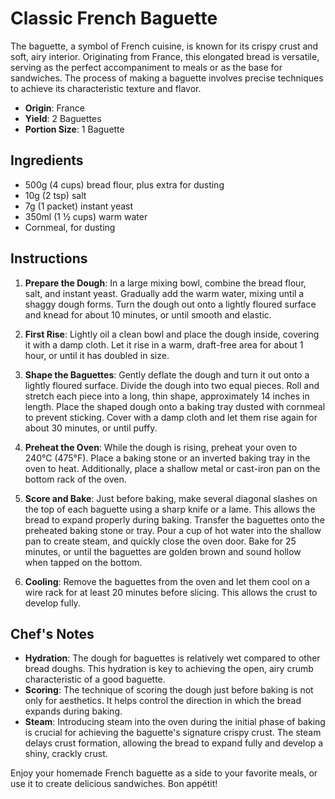 # Classic French Baguette

The baguette, a symbol of French cuisine, is known for its crispy crust and soft, airy interior. Originating from France, this elongated bread is versatile, serving as the perfect accompaniment to meals or as the base for sandwiches. The process of making a baguette involves precise techniques to achieve its characteristic texture and flavor.

- **Origin**: France
- **Yield**: 2 Baguettes
- **Portion Size**: 1 Baguette

## Ingredients

- 500g (4 cups) bread flour, plus extra for dusting
- 10g (2 tsp) salt
- 7g (1 packet) instant yeast
- 350ml (1 ½ cups) warm water
- Cornmeal, for dusting

## Instructions

1. **Prepare the Dough**: In a large mixing bowl, combine the bread flour, salt, and instant yeast. Gradually add the warm water, mixing until a shaggy dough forms. Turn the dough out onto a lightly floured surface and knead for about 10 minutes, or until smooth and elastic.

2. **First Rise**: Lightly oil a clean bowl and place the dough inside, covering it with a damp cloth. Let it rise in a warm, draft-free area for about 1 hour, or until it has doubled in size.

3. **Shape the Baguettes**: Gently deflate the dough and turn it out onto a lightly floured surface. Divide the dough into two equal pieces. Roll and stretch each piece into a long, thin shape, approximately 14 inches in length. Place the shaped dough onto a baking tray dusted with cornmeal to prevent sticking. Cover with a damp cloth and let them rise again for about 30 minutes, or until puffy.

4. **Preheat the Oven**: While the dough is rising, preheat your oven to 240°C (475°F). Place a baking stone or an inverted baking tray in the oven to heat. Additionally, place a shallow metal or cast-iron pan on the bottom rack of the oven.

5. **Score and Bake**: Just before baking, make several diagonal slashes on the top of each baguette using a sharp knife or a lame. This allows the bread to expand properly during baking. Transfer the baguettes onto the preheated baking stone or tray. Pour a cup of hot water into the shallow pan to create steam, and quickly close the oven door. Bake for 25 minutes, or until the baguettes are golden brown and sound hollow when tapped on the bottom.

6. **Cooling**: Remove the baguettes from the oven and let them cool on a wire rack for at least 20 minutes before slicing. This allows the crust to develop fully.

## Chef's Notes

- **Hydration**: The dough for baguettes is relatively wet compared to other bread doughs. This hydration is key to achieving the open, airy crumb characteristic of a good baguette.
- **Scoring**: The technique of scoring the dough just before baking is not only for aesthetics. It helps control the direction in which the bread expands during baking.
- **Steam**: Introducing steam into the oven during the initial phase of baking is crucial for achieving the baguette's signature crispy crust. The steam delays crust formation, allowing the bread to expand fully and develop a shiny, crackly crust.

Enjoy your homemade French baguette as a side to your favorite meals, or use it to create delicious sandwiches. Bon appétit!